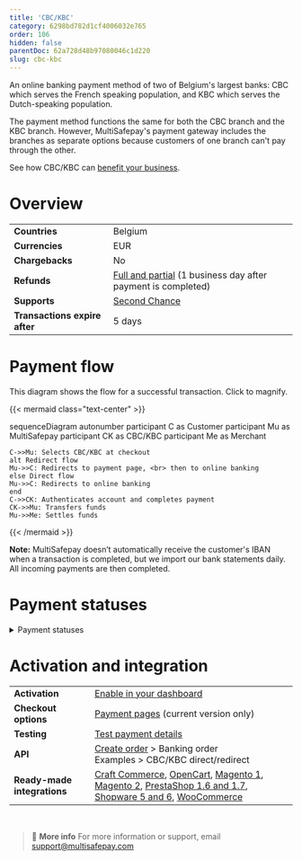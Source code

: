 ```yaml
---
title: 'CBC/KBC'
category: 6298bd782d1cf4006032e765
order: 106
hidden: false
parentDoc: 62a728d48b97080046c1d220
slug: cbc-kbc
---
```

An online banking payment method of two of Belgium's largest banks: CBC which serves the French speaking population, and KBC which serves the Dutch-speaking population.

The payment method functions the same for both the CBC branch and the KBC branch. However, MultiSafepay's payment gateway includes the branches as separate options because customers of one branch can't pay through the other.

See how CBC/KBC can [benefit your business](https://www.multisafepay.com/solutions/payment-methods/kbccbc).

# Overview

|   |   |
|---|---|
| **Countries**  | Belgium  | 
| **Currencies**  | EUR | 
| **Chargebacks**  | No | 
| **Refunds** | [Full and partial](/refunds/) (1 business day after payment is completed) |
| **Supports** | [Second Chance](/second-chance/) |
| **Transactions expire after** | 5 days  |

# Payment flow
This diagram shows the flow for a successful transaction. Click to magnify.

{{< mermaid class="text-center" >}}

sequenceDiagram
    autonumber
    participant C as Customer
    participant Mu as MultiSafepay
    participant CK as CBC/KBC
    participant Me as Merchant

    C->>Mu: Selects CBC/KBC at checkout
    alt Redirect flow
    Mu->>C: Redirects to payment page, <br> then to online banking
    else Direct flow
    Mu->>C: Redirects to online banking
    end
    C->>CK: Authenticates account and completes payment
    CK->>Mu: Transfers funds 
    Mu->>Me: Settles funds

{{< /mermaid >}}

**Note:** MultiSafepay doesn’t automatically receive the customer's IBAN when a transaction is completed, but we import our bank statements daily. All incoming payments are then completed.

# Payment statuses  

<details id="payment-statuses">
<summary>Payment statuses</summary>
<br>

**Order status:** Changes as the customer's order with you progresses towards shipment (independent of payment)

**Transaction status:** Changes as the funds progress towards settlement in your MultiSafepay balance

For more information, see [Payment statuses](/payment-statuses/).

| Description | Order status | Transaction status |
|---|---|---|
| **Payments** | | |
| The customer has been redirected to their bank. | Initialized | Initialized |
| MultiSafepay has collected payment.| Completed | Completed |
| The transaction was cancelled by you or the customer. | Void   | Void   |
| The customer didn't complete payment within 5 days. | Expired | Expired |
|**Refunds**|||
| Refund initiated. | Initialized | Initialized |
| Refund complete. | Completed | Completed |
<br>

**Note:** If the customer doesn’t click the **Return to website** button, MultiSafepay doesn’t receive an update and the transaction status remains **Initialized**. We import our bank statements daily and match all incoming payments. 

</details> 

# Activation and integration

| | |
|---|---|
| **Activation** | [Enable in your dashboard](/payment-methods/#enable-in-dashboard) |
| **Checkout options** | [Payment pages](/payment-pages/) (current version only) |
| **Testing** | [Test payment details](/testing/#banking-methods) |
| **API** | [Create order](https://docs-api.multisafepay.com/reference/createorder) > Banking order <br> Examples > CBC/KBC direct/redirect |
| **Ready-made integrations** | [Craft Commerce](/craft-commerce/), [OpenCart](/opencart/), [Magento 1](/magento-1/), [Magento 2](/magento-2/), [PrestaShop 1.6 and 1.7](/prestashop/), [Shopware 5 and 6](/shopware/), [WooCommerce](/woo-commerce/) |
<br>

> 📘 **More info**
> For more information or support, email <support@multisafepay.com>
